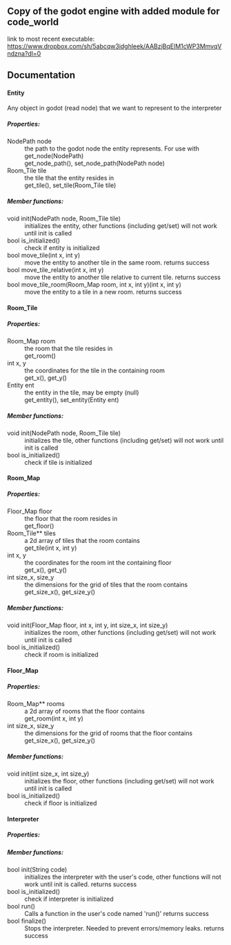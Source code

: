 ## Copy of the godot engine with added module for code_world  
link to most recent executable: https://www.dropbox.com/sh/5abcqw3idghleek/AABzjBqElM1cWP3MmvqVndzna?dl=0

## Documentation

#### Entity  
Any object in godot (read node) that we want to represent to the interpreter

##### Properties:  
<dl>
	<dt>NodePath node</dt>
		<dd>the path to the godot node the entity represents. For use with get_node(NodePath)</dd>
		<dd>get_node_path(), set_node_path(NodePath node)</dd>
	<dt>Room_Tile tile</dt>
		<dd>the tile that the entity resides in</dd>
		<dd>get_tile(), set_tile(Room_Tile tile)</dd>
</dl>

##### Member functions:  
<dl>
	<dt>void init(NodePath node, Room_Tile tile)</dt>
		<dd>initializes the entity, other functions (including get/set) will not work until init is called</dd>
	<dt>bool is_initialized()</dt>
		<dd>check if entity is initialized</dd>
	<dt>bool move_tile(int x, int y)</dt>
		<dd>move the entity to another tile in the same room. returns success</dd>
	<dt>bool move_tile_relative(int x, int y)</dt>
		<dd>move the entity to another tile relative to current tile. returns success</dd>
	<dt>bool move_tile_room(Room_Map room, int x, int y)(int x, int y)</dt>
		<dd>move the entity to a tile in a new room. returns success</dd>
</dl>

#### Room_Tile

##### Properties:  
<dl>
	<dt>Room_Map room</dt>
		<dd>the room that the tile resides in</dd>
		<dd>get_room()</dd>
	<dt>int x, y</dt>
		<dd>the coordinates for the tile in the containing room</dd>
		<dd>get_x(), get_y()</dd>
	<dt>Entity ent</dt>
		<dd>the entity in the tile, may be empty (null)</dd>
		<dd>get_entity(), set_entity(Entity ent)</dd>
</dl>

##### Member functions:  
<dl>
	<dt>void init(NodePath node, Room_Tile tile)</dt>
		<dd>initializes the tile, other functions (including get/set) will not work until init is called</dd>
	<dt>bool is_initialized()</dt>
		<dd>check if tile is initialized</dd>
</dl>

#### Room_Map

##### Properties:  
<dl>
	<dt>Floor_Map floor</dt>
		<dd>the floor that the room resides in</dd>
		<dd>get_floor()</dd>
	<dt>Room_Tile** tiles</dt>
		<dd>a 2d array of tiles that the room contains</dd>
		<dd>get_tile(int x, int y)</dd>
	<dt>int x, y</dt>
		<dd>the coordinates for the room int the containing floor</dd>
		<dd>get_x(), get_y()</dd>
	<dt>int size_x, size_y</dt>
		<dd>the dimensions for the grid of tiles that the room contains</dd>
		<dd>get_size_x(), get_size_y()</dd>
</dl>

##### Member functions:  
<dl>
	<dt>void init(Floor_Map floor, int x, int y, int size_x, int size_y)</dt>
		<dd>initializes the room, other functions (including get/set) will not work until init is called</dd>
	<dt>bool is_initialized()</dt>
		<dd>check if room is initialized</dd>
</dl>

#### Floor_Map

##### Properties:  
<dl>
	<dt>Room_Map** rooms</dt>
		<dd>a 2d array of rooms that the floor contains</dd>
		<dd>get_room(int x, int y)</dd>
	<dt>int size_x, size_y</dt>
		<dd>the dimensions for the grid of rooms that the floor contains</dd>
		<dd>get_size_x(), get_size_y()</dd>
</dl>

##### Member functions:  
<dl>
	<dt>void init(int size_x, int size_y)</dt>
		<dd>initializes the floor, other functions (including get/set) will not work until init is called</dd>
	<dt>bool is_initialized()</dt>
		<dd>check if floor is initialized</dd>
</dl>

#### Interpreter

##### Properties:  

##### Member functions:  
<dl>
	<dt>bool init(String code)</dt>
		<dd>initializes the interpreter with the user's code, other functions will not work until init is called. returns success</dd>
	<dt>bool is_initialized()</dt>
		<dd>check if interpreter is initialized</dd>
	<dt>bool run()</dt>
		<dd>Calls a function in the user's code named 'run()' returns success</dd>
	<dt>bool finalize()</dt>
		<dd>Stops the interpreter. Needed to prevent errors/memory leaks. returns success</dd>
</dl>